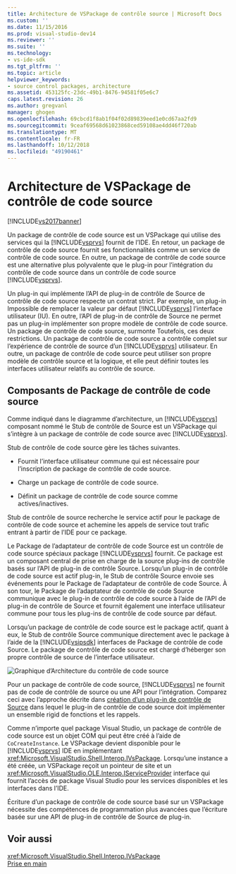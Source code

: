 ```yaml
---
title: Architecture de VSPackage de contrôle source | Microsoft Docs
ms.custom: ''
ms.date: 11/15/2016
ms.prod: visual-studio-dev14
ms.reviewer: ''
ms.suite: ''
ms.technology:
- vs-ide-sdk
ms.tgt_pltfrm: ''
ms.topic: article
helpviewer_keywords:
- source control packages, architecture
ms.assetid: 453125fc-23dc-49b1-8476-94581f05e6c7
caps.latest.revision: 26
ms.author: gregvanl
manager: ghogen
ms.openlocfilehash: 69cbcd1f8ab1f04f02d89839eed1e0cd67aa2fd9
ms.sourcegitcommit: 9ceaf69568d61023868ced59108ae4dd46f720ab
ms.translationtype: MT
ms.contentlocale: fr-FR
ms.lasthandoff: 10/12/2018
ms.locfileid: "49190461"
---
```

# <a name="source-control-vspackage-architecture"></a>Architecture de VSPackage de contrôle de code source
[!INCLUDE[vs2017banner](../../includes/vs2017banner.md)]

Un package de contrôle de code source est un VSPackage qui utilise des services qui la [!INCLUDE[vsprvs](../../includes/vsprvs-md.md)] fournit de l’IDE. En retour, un package de contrôle de code source fournit ses fonctionnalités comme un service de contrôle de code source. En outre, un package de contrôle de code source est une alternative plus polyvalente que le plug-in pour l’intégration du contrôle de code source dans un contrôle de code source [!INCLUDE[vsprvs](../../includes/vsprvs-md.md)].  
  
 Un plug-in qui implémente l’API de plug-in de contrôle de Source de contrôle de code source respecte un contrat strict. Par exemple, un plug-in Impossible de remplacer la valeur par défaut [!INCLUDE[vsprvs](../../includes/vsprvs-md.md)] l’interface utilisateur (IU). En outre, l’API de plug-in de contrôle de Source ne permet pas un plug-in implémenter son propre modèle de contrôle de code source. Un package de contrôle de code source, surmonte Toutefois, ces deux restrictions. Un package de contrôle de code source a contrôle complet sur l’expérience de contrôle de source d’un [!INCLUDE[vsprvs](../../includes/vsprvs-md.md)] utilisateur. En outre, un package de contrôle de code source peut utiliser son propre modèle de contrôle source et la logique, et elle peut définir toutes les interfaces utilisateur relatifs au contrôle de source.  
  
## <a name="source-control-package-components"></a>Composants de Package de contrôle de code source  
 Comme indiqué dans le diagramme d’architecture, un [!INCLUDE[vsprvs](../../includes/vsprvs-md.md)] composant nommé le Stub de contrôle de Source est un VSPackage qui s’intègre à un package de contrôle de code source avec [!INCLUDE[vsprvs](../../includes/vsprvs-md.md)].  
  
 Stub de contrôle de code source gère les tâches suivantes.  
  
-   Fournit l’interface utilisateur commune qui est nécessaire pour l’inscription de package de contrôle de code source.  
  
-   Charge un package de contrôle de code source.  
  
-   Définit un package de contrôle de code source comme actives/inactives.  
  
 Stub de contrôle de source recherche le service actif pour le package de contrôle de code source et achemine les appels de service tout trafic entrant à partir de l’IDE pour ce package.  
  
 Le Package de l’adaptateur de contrôle de code Source est un contrôle de code source spéciaux package [!INCLUDE[vsprvs](../../includes/vsprvs-md.md)] fournit. Ce package est un composant central de prise en charge de la source plug-ins de contrôle basés sur l’API de plug-in de contrôle Source. Lorsqu’un plug-in de contrôle de code source est actif plug-in, le Stub de contrôle Source envoie ses événements pour le Package de l’adaptateur de contrôle de code Source. À son tour, le Package de l’adaptateur de contrôle de code Source communique avec le plug-in de contrôle de code source à l’aide de l’API de plug-in de contrôle de Source et fournit également une interface utilisateur commune pour tous les plug-ins de contrôle de code source par défaut.  
  
 Lorsqu’un package de contrôle de code source est le package actif, quant à eux, le Stub de contrôle Source communique directement avec le package à l’aide de la [!INCLUDE[vsipsdk](../../includes/vsipsdk-md.md)] interfaces de Package de contrôle de code Source. Le package de contrôle de code source est chargé d’héberger son propre contrôle de source de l’interface utilisateur.  
  
 ![Graphique d’Architecture du contrôle de code source](../../extensibility/internals/media/vsipsccarch.gif "VSIPSCCArch")  
  
 Pour un package de contrôle de code source, [!INCLUDE[vsprvs](../../includes/vsprvs-md.md)] ne fournit pas de code de contrôle de source ou une API pour l’intégration. Comparez ceci avec l’approche décrite dans [création d’un plug-in de contrôle de Source](../../extensibility/internals/creating-a-source-control-plug-in.md) dans lequel le plug-in de contrôle de code source doit implémenter un ensemble rigid de fonctions et les rappels.  
  
 Comme n’importe quel package Visual Studio, un package de contrôle de code source est un objet COM qui peut être créé à l’aide de `CoCreateInstance`. Le VSPackage devient disponible pour le [!INCLUDE[vsprvs](../../includes/vsprvs-md.md)] IDE en implémentant <xref:Microsoft.VisualStudio.Shell.Interop.IVsPackage>. Lorsqu’une instance a été créée, un VSPackage reçoit un pointeur de site et un <xref:Microsoft.VisualStudio.OLE.Interop.IServiceProvider> interface qui fournit l’accès de package Visual Studio pour les services disponibles et les interfaces dans l’IDE.  
  
 Écriture d’un package de contrôle de code source basé sur un VSPackage nécessite des compétences de programmation plus avancées que l’écriture basée sur une API de plug-in de contrôle de Source de plug-in.  
  
## <a name="see-also"></a>Voir aussi  
 <xref:Microsoft.VisualStudio.Shell.Interop.IVsPackage>   
 [Prise en main](../../extensibility/internals/getting-started-with-source-control-vspackages.md)

